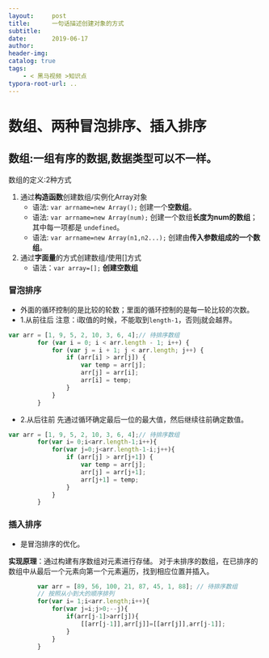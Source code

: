 ```yaml
---
layout:     post
title:      一句话描述创建对象的方式
subtitle:  
date:       2019-06-17
author:     
header-img: 
catalog: true
tags:
    - < 黑马视频 >知识点
typora-root-url: ..
---
```




# 数组、两种冒泡排序、插入排序
## 数组:一组有序的数据,数据类型可以不一样。

数组的定义:2种方式
 1. 通过**构造函数**创建数组/实例化Array对象
	* 语法: `var arrname=new Array();` 创建一个**空数组**。
    * 语法: `var arrname=new Array(num);` 创建一个数组**长度为num的数组**；其中每一项都是 `undefined`。
    * 语法: `var arrname=new Array(n1,n2...);` 创建由**传入参数组成的一个数组**。
 2. 通过**字面量**的方式创建数组/使用[]方式
    * 语法：`var array=[];` **创建空数组**

###  冒泡排序

- 外面的循环控制的是比较的轮数；里面的循环控制的是每一轮比较的次数。
- 1.从前往后
  注意：i取值的时候，不能取到`length-1`，否则j就会越界。

```javascript
var arr = [1, 9, 5, 2, 10, 3, 6, 4];// 待排序数组
        for (var i = 0; i < arr.length - 1; i++) {
            for (var j = i + 1; j < arr.length; j++) {
                if (arr[i] > arr[j]) {
                    var temp = arr[j];
                    arr[j] = arr[i];
                    arr[i] = temp;
                }
            }
        }
```
- 2.从后往前
  先通过循环确定最后一位的最大值，然后继续往前确定数值。

```javascript
var arr = [1, 9, 5, 2, 10, 3, 6, 4];// 待排序数组
        for(var i= 0;i<arr.length-1;i++){
            for(var j=0;j<arr.length-1-i;j++){
                if (arr[j] > arr[j+1]) {
                    var temp = arr[j];
                    arr[j] = arr[j+1];
                    arr[j+1] = temp;
                }
            }
        }
```
### 插入排序

+ 是冒泡排序的优化。

**实现原理**：通过构建有序数组对元素进行存储。
对于未排序的数组，在已排序的数组中从最后一个元素向第一个元素遍历，找到相应位置并插入。

```javascript
        var arr = [89, 56, 100, 21, 87, 45, 1, 88]; // 待排序数组
        // 按照从小到大的顺序排列
        for(var i= 1;i<arr.length;i++){
            for(var j=i;j>0;--j){
                if(arr[j-1]>arr[j]){
                    [[arr[j-1]],arr[j]]=[[arr[j]],arr[j-1]];
                }
            }
        }
```